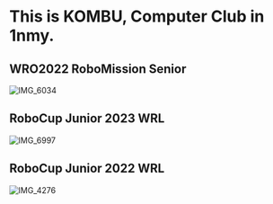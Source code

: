 # This is KOMBU, Computer Club in 1nmy.
## WRO2022 RoboMission Senior
![IMG_6034](https://user-images.githubusercontent.com/89891689/188316470-e942dee3-8819-4c82-81b3-6954fc290f99.PNG)
## RoboCup Junior 2023 WRL
![IMG_6997](https://user-images.githubusercontent.com/89891689/227932599-ef3d3a9d-1b33-418b-996f-18705e05dfae.JPG)
## RoboCup Junior 2022 WRL
![IMG_4276](https://user-images.githubusercontent.com/89891689/190860598-14fe09e2-7d29-45ad-8a06-f4a676dd1878.PNG)
